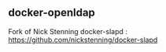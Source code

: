 ## docker-openldap

Fork of Nick Stenning docker-slapd :
https://github.com/nickstenning/docker-slapd
